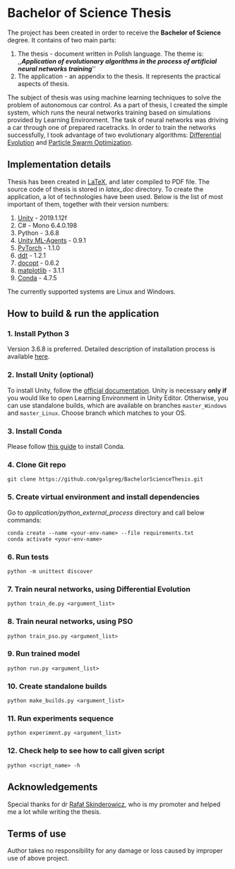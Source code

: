 # Bachelor of Science Thesis
The project has been created in order to receive the **Bachelor of Science** degree. It contains of two main parts:
1. The thesis - document written in Polish language. The theme is:
  ,\,***Application of evolutionary algorithms in the process of artificial neural networks training***''
3. The application - an appendix to the thesis. It represents the practical aspects of thesis.

The subject of thesis was using machine learning techniques to solve the problem of autonomous car control. 
As a part of thesis, I created the simple system, which runs the neural networks training based on simulations provided by Learning Environment. The task of neural networks was driving a car through one of prepared racetracks. In order to train the networks successfully, I took advantage of two evolutionary algorithms: [Differential Evolution](https://pablormier.github.io/2017/09/05/a-tutorial-on-differential-evolution-with-python) and [Particle Swarm Optimization](https://medium.com/analytics-vidhya/implementing-particle-swarm-optimization-pso-algorithm-in-python-9efc2eb179a6).

## Implementation details
Thesis has been created in [LaTeX](https://www.latex-project.org/), and later compiled to PDF file. The source code of thesis is stored in *latex_doc* directory.
To create the application, a lot of technologies have been used. Below is the list of most important of them, together with their version numbers:

1. [Unity](https://docs.unity3d.com/2019.1/Documentation/Manual/index.html) - 2019.1.12f
2. C# - Mono 6.4.0.198
3. Python - 3.6.8
4. [Unity ML-Agents](https://github.com/Unity-Technologies/ml-agents/tree/0.9.1) - 0.9.1
5. [PyTorch](https://pytorch.org/) - 1.1.0
6. [ddt](https://ddt.readthedocs.io/en/latest/) - 1.2.1
7. [docopt](https://www.docopt.org) - 0.6.2
8. [matplotlib](https://matplotlib.org/) - 3.1.1
9. [Conda](https://docs.conda.io/en/latest/) - 4.7.5

The currently supported systems are Linux and Windows.

## How to build & run the application

### 1. Install Python 3
Version 3.6.8 is preferred. Detailed description of installation process is available [here](https://realpython.com/installing-python/).

### 2. Install Unity (optional)
To install Unity, follow the [official documentation](https://docs.unity3d.com/2019.1/Documentation/Manual/GettingStartedInstallingUnity.html). Unity is necessary **only if** you would like to open Learning Environment in Unity Editor. Otherwise, you can use standalone builds, which are available on branches `master_Windows` and `master_Linux`. Choose branch which matches to your OS.

### 3. Install Conda
Please follow [this guide](https://docs.conda.io/projects/conda/en/latest/user-guide/install/index.html) to install Conda. 

### 4. Clone Git repo
```
git clone https://github.com/galgreg/BachelorScienceThesis.git
```
### 5. Create virtual environment and install dependencies
Go to *application/python_external_process* directory and call below commands:
```
conda create --name <your-env-name> --file requirements.txt
conda activate <your-env-name>
```
### 6. Run tests
```
python -m unittest discover
```
### 7. Train neural networks, using Differential Evolution
```
python train_de.py <argument_list>
```
### 8. Train neural networks, using PSO
```
python train_pso.py <argument_list>
```
### 9. Run trained model
```
python run.py <argument_list>
```
### 10. Create standalone builds
```
python make_builds.py <argument_list>
```
### 11. Run experiments sequence
```
python experiment.py <argument_list>
```
### 12. Check help to see how to call given script
```
python <script_name> -h
```

## Acknowledgements
Special thanks for dr [Rafał Skinderowicz](https://www.researchgate.net/profile/Rafat_Skinderowicz), who is my promoter and helped me a lot while writing the thesis.

## Terms of use
Author takes no responsibility for any damage or loss caused by improper use of above project.

